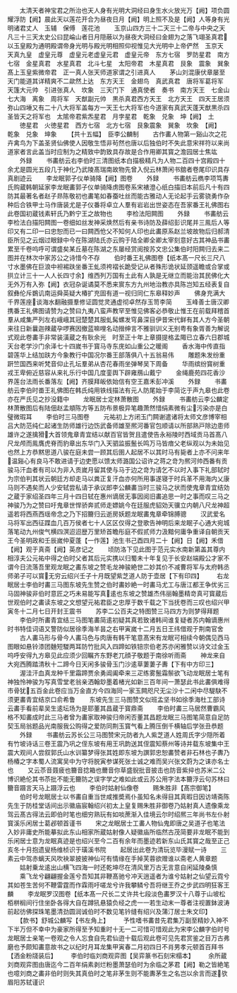 <!-- { "loadSidebar": true } -->
　　太清天者神宝君之所治也天人身有光明大洞经曰身生水火放光万【阙】项负圆耀浮防【阙】晨此天以莲花开合为昼夜日月【阙】明上照不及是【阙】人等身有光明诸君丈人　玉辅　保傅　莲花池
　　玉京山四方三十二天三十二帝与中央之天凡三十三天太史公曰昆崘山者日月隠蔽以为昼夜大洞经曰金翅为之落飞翊圣真君以玉皇殿为通明殿谓帝身光明与殿光明相照仰视惟见大光明中上帝俨然　玉京天　天真九皇　虚皇元尊　虚皇元老虚皇元君　虚皇元帝　东方七宿　罗防星君　南方七宿　金星真君　水星真君　北斗七星　太阳帝君　木星真君　艮象　震象　巽象　髙上玉皇紫微帝君　正一真人张天师道家谓之引进真人
　　茅山刘混康伏章屡至天门能道其详精爽不二歘然上达　东方天王　金翅鸟　真武真君　唐将军葛将军　天篷大元帅　引进张真人　坎象　三天门下　通真使者　奏书　南方天王　七金山　七大海　离象　周将军　天猷副元帅　黒杀真君西方天王　北方天王　四天王居须弥山四埵又有二十八大将军盖每方一天王七大将军也今道家有真武天蓬天猷黒杀四圣皆天之将军也　太隂帝君紫炁星君　月孛星君　乾象　兑象　坤【阙】　土
　　徳星君　火徳星君　西方七宿　北方七宿　艮象震象　巽象　坎象　【阙】　　乾象　兑象　坤象
　　【共十五幅】　臣李公麟制
　　古作畵人物第一谿山次之花卉禽鸟为下盖圣贤仙佛使人因敬生悟非茍然也唐以后独伯时不失此意宋祥符以来尚道家者言此盖当时应制为之精致中韵致具存故是合作用卿其寳之澹园居士焦竑
　　外録
　　书畵舫云右李伯时三清图纸本白描极精凡为人物二百四十宫殿四十余尤是圆光五段几于神化乃武陵髙瑞南故物先曾入倪云林萧闲书舘者卷尾印识具存真剧迹云
　　李龙眠郭子仪单骑降【阙】图卷
　　外録
　　书畵舫云檇李项笃夀氏购蔵韩朝延家李龙眠畵郭子仪单骑降虏图卷系宋裱澄心纸白描旧本前后凡十有四防其最著名者赵子昻陈敬初也畵笔如春蚕吐丝而能古雅动人无论起手云雾骁勇作杂种后合铁甲士马作唐装尤是子仪番将卓立人羣有岩岩出世姿态在吾家番王礼佛图右此卷国初蔵钱素轩氏乃黔宁王之故物也
　　李检法阳闗图
　　外録
　　书畵舫云李检法白描阳闗图一卷细如丝发神采焕然后有亲书诗防及薛绍彭识尾并三鳯后人等印又有二印一曰忠恕而已一曰闗西伧父不知何人印也此畵原系赵兰坡故物后归郝清臣所见之云烟过眼録中今在陈湖陆氏亦云购于陆全卿全卿太宰刻意好古其神品书畵累至千卷呜呼可谓盛矣某丘墓在陈湖之东屡经赏阅按苏文忠公集伯时阳闗归去来二图并在林次中家苏公之诗惜今不存
　　伯时番王礼佛图卷【纸本髙一尺长三尺八寸水墨佛在巨浪中袒裼趺坐番王虬须袴褶长跪受记从者殊形诡状延颈遥瞻或合掌或拱立计三十一人人长四寸余】维西列万国有土此有人孰是无继立而能治其民佛化大无外万有入弥【阙】衣冠杂诞谲莫不悉来賔东方九州地治教亦具陈岂知五经表复自叙彝伦斥鷃讥南运舜英疑大椿扩充固有道一视归同仁东皋释妙声
　　佛身充满大千界莲座谈海水翻融摄羣修证圆觉灵通虚彻卓然存玉笥李简
　　玉峰善士唐汉卿携番王礼佛图请赞为之赞曰九夷八蛮声教罕至惟见佛客必恭敬止惟王在前载拜稽首羣从咸集严列左右峨峨其冠楚楚其服虬髯螺发穹鼻深目伊昔宋代鲜有其人方今圣朝来往日新曩迦辣蔵孕啰赛因撤蓝嘛哩名动搢绅言不雅驯训义无别粤有象胥善为解说式观此卷畵手非常装潢蔵之有耿余光　时至正十年上章摄提格孟陬已立春六日郡城天台老学沙门余泽七十四嵗书于寳马寺东庑如山重公之暖阁
　　香水海中传直指碧莲华上结加趺方今象教行中国况尔番王部落俱八十五翁易伟
　　雕题朱发纷重趼竺国西来听梵音仰止孔坛羣弟从杏花春雨坐弹琴吴下周备
　　华雨缤纷寳树重戎王卑俯近慈容从来礼乐行中国几度銮舆下辟雍鴈山戴宁
　　金绳鹿苑四花香沙界莲台法雨长番落左【阙】齐膜拜皈依始信有空王嘉禾彭冲溪
　　外録
　　书畵舫云李伯时畨王礼佛图在韩氏纯用铁线描法有元人防尾始于李简讫于声九皋也此卷亦在严氏见之抄没籍中
　　龙眠居士定林萧散图
　　外録
　　书畵舫云李公麟定林萧散图后有陆佃赵孟頫陈方等五防布景极异笔趣萧然惜绢素微有尘污染亦是白璧微瑕耳
　　李伯时三马图卷
　　元祐初上方闭玉门闗谢遣诸将太师文彦博宰相吕大防范纯仁起诸生防师雄行边饬武备师雄至熈河番官包顺请以所部熟戸除边患师雄许之遂擒猾大首领鬼章青宜结以献百官皆贺且遣使告永裕陵时西域贡马首髙八尺龙颅而鳯膺虎脊而豹章出东华门入天驷监振鬛长鸣万马皆瘖父老纵观以为未始见也然上方恭黙思道八骏在庭未尝一顾其后圉人起居不以其时马有毙者上亦不问来年温谿心有良马不敢进请于边吏愿以馈太师潞国公诏许之蒋之竒为熈河帅西番有贡骏马汗血者有司以为非入贡嵗月留其使与马于边之竒为请乞不以时入事下礼部轼时为宗伯判其状云朝廷方却走马以粪正复汗血亦何所用事遂寝于时兵革不用海内乂康马则不遇矣而人少安轼尝私请于承议郎李公麟畵当时三骏马之状而使鬼章青宜结効之蔵于家绍圣四年三月十四日轼在惠州谪居无事因阅旧畵追思一时之事而叹三马之神骏乃为之赞曰吁鬼章世悍骄奔贰师走嫖姚今在廷服虎貂効天骥立内朝八尺龙神超遥若将西燕西瑶帝念之乃下招籋归云逝房妖题龙眠畵鬼章牵锦膊骢
　　汉武爱名马将军出西征蹀血几百万侯者七十人区区仅得之登歌告神明后来龙眠子心通大宛城落笔动九州俊气横四溟迢迢歴万里矫首瞻彤庭不假贰师力汲黯何庸争重译自朝贡天王今圣明政和壬辰嵗仲夏蓬【一作莲】池生书己酉四月二十【阙】日【阙】禾借【阙】观于真斋【阙】英彦记之
　　顷防洛下见此图于范元实水南新第盖其尊内相淳夫公元祐中得之伯时父者其后元实携以归蜀未十年复见于长安赵端殿公才家不谓今日流落吾里观龙眠之畵东坡之赞毛龙神骏絶世二妙其价不减曹将军与太府韩丞师弟子可以寳无穷云绍兴壬子十月既望紫芝道人防于壶居【下有印四】
　　右龙眠居士李伯时畵三马图东坡先生赞之伯时畵妙絶一时畵马尤工与唐江都王争优劣三马固神骏非伯时意匠之巧未易能写真逺也东坡之赞雄杰伟丽翰墨精竒真可寳蔵后世观伯时之畵读东坡之文想望元祐君臣之忠厚于数千载之下当抚卷而三叹也绍兴甲寅冬十二月七日开封王震书
　　苏李二公百夫之特图赞三马四方为则梦得拜题
　　李伯时所畵青宜结三马图笔畵简逺初疑其真若致诸韩间谁复疑者苏内翰谪惠州时书特佳词语又警防似居徐季海羊昙之右甲寅嵗十二月五日王纬借观于荆南官舍
　　古人畵马形与骨今人畵马色与肉唐有韩干笔意髙宋有龙眠可相续今朝偶见西马图眼如悬铃漆团麯短騣两耳防竹批风入四蹄如铁锫宗伯老苏亦闲雅赞以诗文过金玉呜呼安得九方皋见此应须少回瞩齐东野老兀顔子敬题于南徐听雨斋
　　神龙来自大宛西腾踏清秋十二蹄今日天闲多骏骨玉门沙逺草萋萋子夀【下有中方印三】
　　渥洼汗血真龙种千里霜蹄贾余勇阊阖牵来三疋练雾鬛霜鬃欲飞动龙眠居士笔有神独怜神骏为写真雪堂老翁亲洒翰玅墨着楮光如新三百年间一萧瑟此书此畵俱难得市骨犹五百金此卷应当万金直方今四海同一家玉闗咫尺无尘沙十二闲中尽騠駃不须更畵青宜结京口俞希鲁
　　东坡先生三马图赞文似班孟坚书如徐季海杜工部诗云畵手看前辈吴生逺坛场为是耶董其昌蔵于寳鼎斋
　　李伯时畵三马居然曹霸风格不知畵成时此三马者曾为畵家取神骏归帝闲否董其昌题龙眠三马图笔简意自足防契玉局翁题品光南服我公购得之爱防同荆玉寳气看上腾压倒千横轴后学张丑恭题
　　外録
　　书畵舫云苏长公三马图赞宋元防者九人紫芝道人姓周氏字少隠所着有竹坡诗话三卷王震乃巩之侄东坡有用王巩韵送其侄震知蔡州等诗并载东坡集中王震大观间人尝叙郭氏山水训纂梦得张其姓即东坡为譔郭忠恕畵赞者非石林也子夀乃杨椿之字本蜀人流寓吴中为守将脱寅参谋死张士诚之难而吴兴张文蔚为之诔亦名士也
　　又云苶音聂疲也籋音捻箱也薾音你草盛貎批音披击也防音紫捽也苏米二公博识絶伦其书苶批不能无籋防之误字学之难如此或云苏公用字法本籋浮云句苏林曰籋音蹑言天马上蹑浮云也
　　李伯时姑射仙像卷
　　赐朱胜非【髙宗御笔】
　　伯时号龙眠居士以书畵自重当世咸推奬焉仆虽知名未得目其真暇日因访靖斋陈先生于防桂堂话间出示徽庙宸翰绍兴初太上皇复赐朱胜非御卷乃姑射真人遗像乘龙驾云髙古得法云即伯时笔也细穷熟玩有如啖蔗渐入佳境云尔时绍熈三年尚书左仆射寳溪乐闲居士葛邲顿首谨书
　　宋之龙眠居士工畵人物仙鬼即唐之吴道子也笔法入妙非庸史所能摹拟此东山相家所蔵姑射像人疑徽庙所临然古茂简要非龙眠不能到乐闲居士意为龙眠真迹是也绍兴至今二百有余年而墨迹若新东山氏其寳之哉至正己亥冬十月抱遗叟杨维桢识于璜溪书院
　　起居出此卷为清玩览毕漫赋一诗
　　三素云中驾赤螭天风吹袂翠披披神仙可有情缘在手掉芙蓉欲赠谁以斋老人黄章题
　　姑射乗龙逺出山横飞四海一时还乾坤尽在清风里万古无言意自闲延陵桑慎
　　乘飞龙兮翩翩握金莲兮吾知其非鞭髙驰兮冲天逍遥者为谁兮姑射之仙望云霓兮其如苍生苦何不鞭雷霆而作霖雨吁嗟龙兮许我攀鳞兮吾将继王乔之步武四明狂客王麟
　　李龙眠罗汉图卷【纸本髙一尺长二丈许共七段淡色畵罗汉十八尊于山坡松栢栟榈间行住坐卧各得大自在蹲犼悬猿负经之虎一一若生动末一尊者注视置鉢波涛前起彷佛探珠笔墨清劲圆润诚伯时不数见笔钤缝有绍兴及蒲汀居士朱文印】
　　【款书】舒城公麟写【书左角上】
　　予性嗜书畵昔先君集万副至精妙入神不下半万但不幸中为豪家所得至予知重时十无一二可惜可惜观此为宋李公麟字伯时号龙眠居士亲笔一卷观之令人忘食自先君仙逰十载后观此卷可见先君赏鉴之目万古弗磨也予颇知畵意故书之以纪时月耳龙集甲寅春二月初四日不肖男孝元顿首百拜书【洒金粉牋装后】
　　李伯时临刘商观弈图【吴弈篆书石刻宋榻本】
　　余所蔵刘商观弈图由唐迄今二百年绢素剥烂粉墨萧瑟伯时为余临之茅君【阙】勒之皆絶笔也噫刘商之畵非伯时则失其真伯时之笔非茅生则不能夀茅生之名岂以余言而遂欤眉阳苏轼谨识
